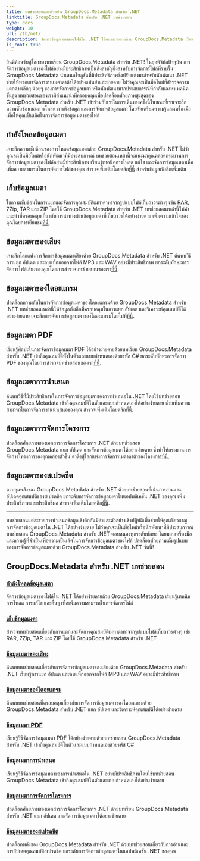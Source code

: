 ```yaml
---
title: บทช่วยสอนและตัวอย่าง GroupDocs.Metadata สำหรับ .NET
linktitle: GroupDocs.Metadata สำหรับ .NET บทช่วยสอน
type: docs
weight: 10
url: /th/net/
description: จัดการข้อมูลเมตาของไฟล์ใน .NET ได้อย่างง่ายดายด้วย GroupDocs.Metadata เรียนรู้เทคนิคการโหลด การแก้ไข และอื่นๆ เพื่อเพิ่มความสามารถในการจัดการไฟล์
is_root: true
---
```

ยินดีต้อนรับสู่โลกของบทเรียน GroupDocs.Metadata สำหรับ .NET! ในยุคดิจิทัลปัจจุบัน การจัดการข้อมูลเมตาของไฟล์อย่างมีประสิทธิภาพเป็นสิ่งสำคัญยิ่งสำหรับการจัดการไฟล์ที่ราบรื่น GroupDocs.Metadata นำเสนอโซลูชันที่มีประสิทธิภาพซึ่งปรับแต่งมาสำหรับนักพัฒนา .NET ช่วยให้พวกเขาจัดการงานเมตาดาต้าได้อย่างแม่นยำและง่ายดาย ไม่ว่าคุณจะเป็นมือใหม่ที่สำรวจความแตกต่างเล็กๆ น้อยๆ ของการจัดการข้อมูลเมตา หรือนักพัฒนามากประสบการณ์ที่กำลังมองหาเทคนิคขั้นสูง บทช่วยสอนของเรามีคำแนะนำที่ครอบคลุมเพื่อปลดล็อกศักยภาพสูงสุดของ GroupDocs.Metadata สำหรับ .NET เข้าร่วมกับเราในการเดินทางครั้งนี้ในขณะที่เราเจาะลึกความซับซ้อนของการโหลด การดึงข้อมูล และการจัดการข้อมูลเมตา โดยจัดเตรียมความรู้และเครื่องมือเพื่อให้คุณเป็นเลิศในการจัดการข้อมูลเมตาของไฟล์

## กำลังโหลดข้อมูลเมตา  
เจาะลึกความซับซ้อนของการโหลดข้อมูลเมตาด้วย GroupDocs.Metadata สำหรับ .NET ไม่ว่าคุณจะเป็นมือใหม่หรือนักพัฒนาที่มีประสบการณ์ บทช่วยสอนเหล่านี้จะแนะนำคุณตลอดกระบวนการจัดการข้อมูลเมตาของไฟล์อย่างมีประสิทธิภาพ เรียนรู้เทคนิคการโหลด แก้ไข และจัดการข้อมูลเมตาเพื่อเพิ่มความสามารถในการจัดการไฟล์ของคุณ สำรวจเพิ่มเติมโดยคลิก[ที่นี่](./metadata-loading/) สำหรับข้อมูลเชิงลึกเพิ่มเติม

## เก็บข้อมูลเมตา  
 ไขความซับซ้อนในการแยกและจัดการคุณสมบัติเมทาดาทาจากรูปแบบไฟล์เก็บถาวรต่างๆ เช่น RAR, 7Zip, TAR และ ZIP โดยใช้ GroupDocs.Metadata สำหรับ .NET บทช่วยสอนเหล่านี้ให้คำแนะนำที่ครอบคลุมเกี่ยวกับการนำทางผ่านข้อมูลเมตาที่เก็บถาวรได้อย่างง่ายดาย เพิ่มความเข้าใจของคุณโดยการเยี่ยมชม[ที่นี่](./archive-metadata/).

## ข้อมูลเมตาของเสียง  
 เจาะลึกโลกแห่งการจัดการข้อมูลเมตาเสียงด้วย GroupDocs.Metadata สำหรับ .NET ค้นพบวิธีการแยก อัปเดต และลบแท็กออกจากไฟล์ MP3 และ WAV อย่างมีประสิทธิภาพ ยกระดับทักษะการจัดการไฟล์เสียงของคุณโดยการสำรวจบทช่วยสอนของเรา[ที่นี่](./audio-metadata/).

## ข้อมูลเมตาของไดอะแกรม  
ปลดล็อกความลับในการจัดการข้อมูลเมตาของไดอะแกรมด้วย GroupDocs.Metadata สำหรับ .NET บทช่วยสอนเหล่านี้ให้ข้อมูลเชิงลึกที่ครอบคลุมในการแยก อัปเดต และวิเคราะห์คุณสมบัติได้อย่างง่ายดาย เจาะลึกการจัดการข้อมูลเมตาของไดอะแกรมโดยไปที่[ที่นี่](./diagram-metadata/).

## ข้อมูลเมตา PDF  
 เรียนรู้ศิลปะในการจัดการข้อมูลเมตา PDF ได้อย่างง่ายดายด้วยบทเรียน GroupDocs.Metadata สำหรับ .NET เข้าถึงคุณสมบัติทั้งในตัวและแบบกำหนดเองด้วยรหัส C# ยกระดับทักษะการจัดการ PDF ของคุณโดยการสำรวจบทช่วยสอนของเรา[ที่นี่](./pdf-metadata/).

## ข้อมูลเมตาการนำเสนอ  
 ค้นพบวิธีที่มีประสิทธิภาพในการจัดการข้อมูลเมตาของการนำเสนอใน .NET โดยใช้บทช่วยสอน GroupDocs.Metadata เข้าถึงคุณสมบัติในตัวและแบบกำหนดเองได้อย่างง่ายดาย ช่วยเพิ่มความสามารถในการจัดการงานนำเสนอของคุณ สำรวจเพิ่มเติมโดยคลิก[ที่นี่](./presentation-metadata/).

## ข้อมูลเมตาการจัดการโครงการ  
 ปลดล็อกศักยภาพของเอกสารการจัดการโครงการ .NET ด้วยบทช่วยสอน GroupDocs.Metadata แยก อัปเดต และจัดการข้อมูลเมตาได้อย่างง่ายดาย ซึ่งทำให้กระบวนการจัดการโครงการของคุณคล่องตัวขึ้น ดำดิ่งสู่โลกแห่งการจัดการเมตาดาต้าของโครงการ[ที่นี่](./project-management-metadata/).

## ข้อมูลเมตาของสเปรดชีต  
ควบคุมพลังของ GroupDocs.Metadata สำหรับ .NET ด้วยบทช่วยสอนที่เน้นการอ่านและอัปเดตคุณสมบัติของสเปรดชีต ยกระดับการจัดการข้อมูลเมตาในแอปพลิเคชัน .NET ของคุณ เพิ่มประสิทธิภาพและประสิทธิผล สำรวจเพิ่มเติมโดยคลิก[ที่นี่](./spreadsheet-metadata/).

----
บทช่วยสอนแต่ละรายการนำเสนอข้อมูลเชิงลึกอันมีค่าและตัวอย่างเชิงปฏิบัติเพื่อช่วยให้คุณเชี่ยวชาญการจัดการข้อมูลเมตาใน .NET ได้อย่างง่ายดาย ไม่ว่าคุณจะเป็นมือใหม่หรือนักพัฒนาที่มีประสบการณ์ บทช่วยสอน GroupDocs.Metadata สำหรับ .NET ตอบสนองทุกระดับทักษะ โดยมอบเครื่องมือและความรู้ที่จำเป็นเพื่อความเป็นเลิศในการจัดการข้อมูลเมตาของไฟล์ ปลดล็อกศักยภาพเต็มรูปแบบของการจัดการข้อมูลเมตาด้วย GroupDocs.Metadata สำหรับ .NET วันนี้! 

## GroupDocs.Metadata สำหรับ .NET บทช่วยสอน
### [กำลังโหลดข้อมูลเมตา](./metadata-loading/)
จัดการข้อมูลเมตาของไฟล์ใน .NET ได้อย่างง่ายดายด้วย GroupDocs.Metadata เรียนรู้เทคนิคการโหลด การแก้ไข และอื่นๆ เพื่อเพิ่มความสามารถในการจัดการไฟล์
### [เก็บข้อมูลเมตา](./archive-metadata/)
สำรวจบทช่วยสอนเกี่ยวกับการแตกและจัดการคุณสมบัติเมทาดาทาจากรูปแบบไฟล์เก็บถาวรต่างๆ เช่น RAR, 7Zip, TAR และ ZIP โดยใช้ GroupDocs.Metadata สำหรับ .NET
### [ข้อมูลเมตาของเสียง](./audio-metadata/)
ค้นพบบทช่วยสอนเกี่ยวกับการจัดการข้อมูลเมตาของเสียงด้วย GroupDocs.Metadata สำหรับ .NET เรียนรู้การแยก อัปเดต และลบแท็กออกจากไฟล์ MP3 และ WAV อย่างมีประสิทธิภาพ
### [ข้อมูลเมตาของไดอะแกรม](./diagram-metadata/)
ค้นพบบทช่วยสอนที่ครอบคลุมเกี่ยวกับการจัดการข้อมูลเมตาของไดอะแกรมด้วย GroupDocs.Metadata สำหรับ .NET แยก อัปเดต และวิเคราะห์คุณสมบัติได้อย่างง่ายดาย
### [ข้อมูลเมตา PDF](./pdf-metadata/)
เรียนรู้วิธีจัดการข้อมูลเมตา PDF ได้อย่างง่ายดายด้วยบทช่วยสอน GroupDocs.Metadata สำหรับ .NET เข้าถึงคุณสมบัติในตัวและแบบกำหนดเองด้วยรหัส C#
### [ข้อมูลเมตาการนำเสนอ](./presentation-metadata/)
เรียนรู้วิธีจัดการข้อมูลเมตาของการนำเสนอใน .NET อย่างมีประสิทธิภาพโดยใช้บทช่วยสอน GroupDocs.Metadata เข้าถึงคุณสมบัติในตัวและแบบกำหนดเองได้อย่างง่ายดาย
### [ข้อมูลเมตาการจัดการโครงการ](./project-management-metadata/)
ปลดล็อกศักยภาพของเอกสารการจัดการโครงการ .NET ด้วยบทเรียน GroupDocs.Metadata สำหรับ .NET แยก อัปเดต และจัดการข้อมูลเมตาได้อย่างง่ายดาย
### [ข้อมูลเมตาของสเปรดชีต](./spreadsheet-metadata/)
ปลดล็อกพลังของ GroupDocs.Metadata สำหรับ .NET ด้วยบทช่วยสอนเกี่ยวกับการอ่านและการอัปเดตคุณสมบัติสเปรดชีต ยกระดับการจัดการข้อมูลเมตาในแอปพลิเคชัน .NET ของคุณ